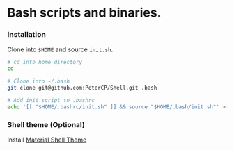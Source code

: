 # Bash scripts and binaries.

### Installation

Clone into `$HOME` and source `init.sh`.

```bash
# cd into home directory
cd

# Clone into ~/.bash
git clone git@github.com:PeterCP/Shell.git .bash

# Add init script to .bashrc
echo '[[ "$HOME/.bashrc/init.sh" ]] && source "$HOME/.bash/init.sh"' >> .bashrc
```

### Shell theme (Optional)

Install [Material Shell Theme](https://github.com/carloscuesta/materialshell)
